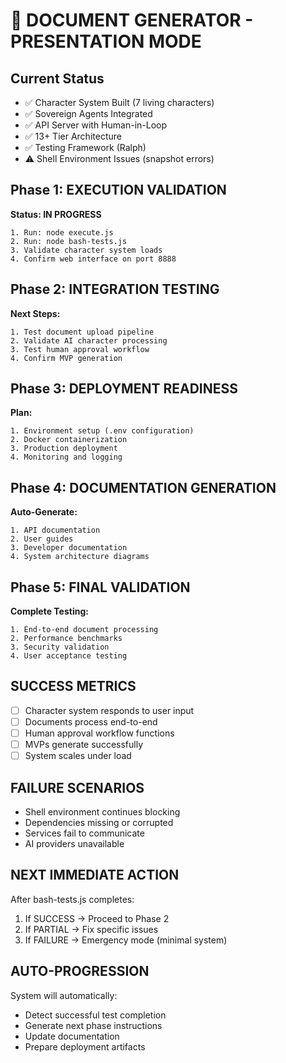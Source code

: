 # 🎯 DOCUMENT GENERATOR - PRESENTATION MODE

## Current Status
- ✅ Character System Built (7 living characters)
- ✅ Sovereign Agents Integrated  
- ✅ API Server with Human-in-Loop
- ✅ 13+ Tier Architecture
- ✅ Testing Framework (Ralph)
- ⚠️  Shell Environment Issues (snapshot errors)

## Phase 1: EXECUTION VALIDATION
**Status: IN PROGRESS**
```
1. Run: node execute.js
2. Run: node bash-tests.js
3. Validate character system loads
4. Confirm web interface on port 8888
```

## Phase 2: INTEGRATION TESTING
**Next Steps:**
```
1. Test document upload pipeline
2. Validate AI character processing
3. Test human approval workflow
4. Confirm MVP generation
```

## Phase 3: DEPLOYMENT READINESS
**Plan:**
```
1. Environment setup (.env configuration)
2. Docker containerization
3. Production deployment
4. Monitoring and logging
```

## Phase 4: DOCUMENTATION GENERATION
**Auto-Generate:**
```
1. API documentation
2. User guides
3. Developer documentation
4. System architecture diagrams
```

## Phase 5: FINAL VALIDATION
**Complete Testing:**
```
1. End-to-end document processing
2. Performance benchmarks
3. Security validation
4. User acceptance testing
```

## SUCCESS METRICS
- [ ] Character system responds to user input
- [ ] Documents process end-to-end
- [ ] Human approval workflow functions
- [ ] MVPs generate successfully
- [ ] System scales under load

## FAILURE SCENARIOS
- Shell environment continues blocking
- Dependencies missing or corrupted
- Services fail to communicate
- AI providers unavailable

## NEXT IMMEDIATE ACTION
After bash-tests.js completes:
1. If SUCCESS → Proceed to Phase 2
2. If PARTIAL → Fix specific issues
3. If FAILURE → Emergency mode (minimal system)

## AUTO-PROGRESSION
System will automatically:
- Detect successful test completion
- Generate next phase instructions
- Update documentation
- Prepare deployment artifacts